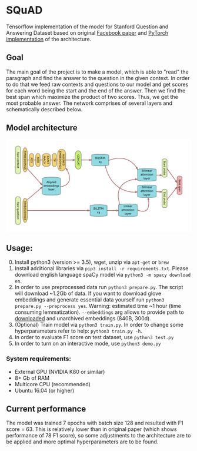 # SQuAD
Tensorflow implementation of the model for Stanford Question and Answering Dataset based on original [Facebook paper](https://cs.stanford.edu/people/danqi/papers/acl2017.pdf) and [PyTorch implementation](https://github.com/hitvoice/DrQA) of the architecture.

## Goal
The main goal of the project is to make a model, which is able to "read" the paragraph and find the answer to the question in the given context. In order to do that we feed raw contexts and questions to our model and get scores for each word being the start and the end of the answer. Then we find the best span which maximize the product of two scores. Thus, we get the most probable answer. The network comprises of several layers and schematically described below.

## Model architecture
<img src="model-arch.png" width="800">

## Usage:
0. Install python3 (version >= 3.5), wget, unzip via `apt-get` or `brew`
1. Install additional libraries via `pip3 install -r requirements.txt`. Please download english language spaCy model via `python3 -m spacy download en`.
2. In order to use preprocessed data run `python3 prepare.py`. The script will download ~1.2Gb of data. If you want to download glove embeddings and generate essential data yourself run `python3 prepare.py --preprocess yes`. Warning: estimated time ~1 hour (time consuming lemmatization). `--embeddings` arg allows to provide path to [downloaded](https://nlp.stanford.edu/projects/glove/) and unarchived embeddings (840B, 300d).
3. (Optional) Train model via `python3 train.py`. In order to change some hyperparameters refer to help: `python3 train.py -h`.
4. In order to evaluate F1 score on test dataset, use `python3 test.py`
5. In order to turn on an interactive mode, use `python3 demo.py`

### System requirements:
- External GPU (NVIDIA K80 or similar)
- 8+ Gb of RAM
- Multicore CPU (recommended)
- Ubuntu 16.04 (or higher)

## Current performance
The model was trained 7 epochs with batch size 128 and resulted with F1 score = 63. This is relatively lower than in original paper (which shows performance of 78 F1 score), so some adjustments to the architecture are to be applied and more optimal hyperparameters are to be found.
